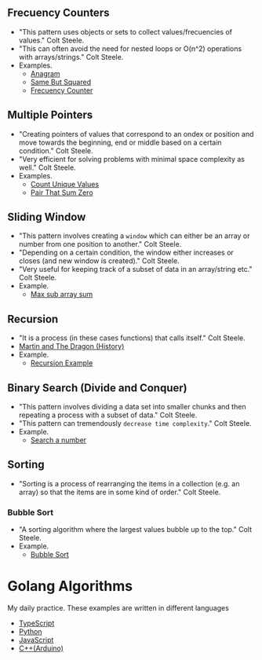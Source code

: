 ## Frecuency Counters

-   "This pattern uses objects or sets to collect values/frecuencies of values." Colt Steele.
-   "This can often avoid the need for nested loops or O(n^2) operations with arrays/strings." Colt Steele.
-   Examples.
    -   [Anagram](https://github.com/cjairm/go/tree/master/Algorithms-Go/001_anagram)
    -   [Same But Squared](https://github.com/cjairm/go/tree/master/Algorithms-Go/003_same_but_squared)
    -   [Frecuency Counter](https://github.com/cjairm/go/tree/master/Algorithms-Go/008_frecuency_counter)

## Multiple Pointers

-   "Creating pointers of values that correspond to an ondex or position and move towards the beginning, end or middle based on a certain condition." Colt Steele.
-   "Very efficient for solving problems with minimal space complexity as well." Colt Steele.
-   Examples.
    -   [Count Unique Values](https://github.com/cjairm/go/tree/master/Algorithms-Go/002_count_unique_values)
    -   [Pair That Sum Zero](https://github.com/cjairm/go/tree/master/Algorithms-Go/004_pair_that_sum_zero)

## Sliding Window

-   "This pattern involves creating a `window` which can either be an array or number from one position to another." Colt Steele.
-   "Depending on a certain condition, the window either increases or closes (and new window is created)." Colt Steele.
-   "Very useful for keeping track of a subset of data in an array/string etc." Colt Steele.
-   Example.
    -   [Max sub array sum](https://github.com/cjairm/go/tree/master/Algorithms-Go/005_max_sub_array_sum)

## Recursion

-   "It is a process (in these cases functions) that calls itself." Colt Steele.
-   [Martin and The Dragon (History)](https://webdocs.cs.ualberta.ca/~ree/c101-b2/dragonstory0.pdf)
-   Example.
    -   [Recursion Example](https://github.com/cjairm/go/tree/master/Algorithms-Go/007_factorial_number)

## Binary Search (Divide and Conquer)

-   "This pattern involves dividing a data set into smaller chunks and then repeating a process with a subset of data." Colt Steele.
-   "This pattern can tremendously `decrease time complexity`." Colt Steele.
-   Example.
    -   [Search a number](https://github.com/cjairm/go/tree/master/Algorithms-Go/006_search_a_number)

## Sorting

-   "Sorting is a process of rearranging the items in a collection (e.g. an array) so that the items are in some kind of order." Colt Steele.

### Bubble Sort

-   "A sorting algorithm where the largest values bubble up to the top." Colt Steele.
-   Example.
    -   [Bubble Sort](https://github.com/cjairm/go/tree/master/Algorithms-Go/009_bubble_sort)

# Golang Algorithms

My daily practice. These examples are written in different languages

-   [TypeScript](https://github.com/cjairm/typescript/tree/master/Algorithms-TS)
-   [Python](https://github.com/cjairm/python/tree/master/Algoritms-Py)
-   [JavaScript](https://github.com/cjairm/javascript/tree/master/Algorithms-JS)
-   [C++(Arduino)](https://github.com/cjairm/arduino/tree/master/Algorithms-Cpp)
